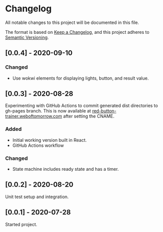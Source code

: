 # Changelog

All notable changes to this project will be documented in this file.

The format is based on [Keep a Changelog](https://keepachangelog.com/en/1.0.0/),
and this project adheres to [Semantic Versioning](https://semver.org/spec/v2.0.0.html).

<!--
Not every commit is added to this list, but many items listed are taken from the
git commit messages (`git shortlog 2.3.2..origin/develop`).

Types of changes

- **Added** for new features.
- **Changed** for changes in existing functionality.
- **Deprecated** for soon-to-be removed features.
- **Removed** for now removed features.
- **Fixed** for any bug fixes.
- **Security** in case of vulnerabilities.

## [Unreleased] - ...
-->

## [0.0.4] - 2020-09-10

### Changed

- Use wokwi elements for displaying lights, button, and result value.

## [0.0.3] - 2020-08-28

Experimenting with GitHub Actions to commit generated dist directories to
gh-pages branch. This is now available at
[red-button-trainer.weboftomorrow.com](http://red-button-trainer.weboftomorrow.com/)
after setting the CNAME.

### Added

- Initial working version built in React.
- GitHub Actions workflow

### Changed

- State machine includes ready state and has a timer.

## [0.0.2] - 2020-08-20

Unit test setup and integration.

## [0.0.1] - 2020-07-28

Started project.
